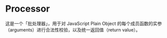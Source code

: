 # Processor

这是一个「批处理器」，用于对 JavaScript Plain Object 的每个成员函数的实参（arguments）进行合法性校验，以及统一返回值（return value）。
